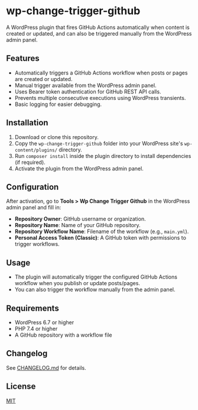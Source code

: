 # wp-change-trigger-github

A WordPress plugin that fires GitHub Actions automatically when content is created or updated, and can also be triggered manually from the WordPress admin panel.

## Features

- Automatically triggers a GitHub Actions workflow when posts or pages are created or updated.
- Manual trigger available from the WordPress admin panel.
- Uses Bearer token authentication for GitHub REST API calls.
- Prevents multiple consecutive executions using WordPress transients.
- Basic logging for easier debugging.

## Installation

1. Download or clone this repository.
2. Copy the `wp-change-trigger-github` folder into your WordPress site's `wp-content/plugins/` directory.
3. Run `composer install` inside the plugin directory to install dependencies (if required).
4. Activate the plugin from the WordPress admin panel.

## Configuration

After activation, go to **Tools > Wp Change Trigger Github** in the WordPress admin panel and fill in:

- **Repository Owner**: GitHub username or organization.
- **Repository Name**: Name of your GitHub repository.
- **Repository Workflow Name**: Filename of the workflow (e.g., `main.yml`).
- **Personal Access Token (Classic)**: A GitHub token with permissions to trigger workflows.

## Usage

- The plugin will automatically trigger the configured GitHub Actions workflow when you publish or update posts/pages.
- You can also trigger the workflow manually from the admin panel.

## Requirements

- WordPress 6.7 or higher
- PHP 7.4 or higher
- A GitHub repository with a workflow file

## Changelog

See [CHANGELOG.md](CHANGELOG.md) for details.

## License

[MIT](LICENSE)
